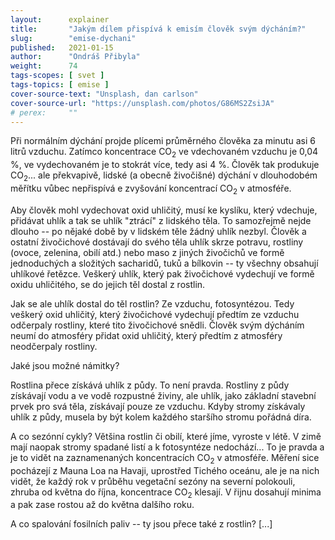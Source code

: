 ```yaml
---
layout:      explainer
title:       "Jakým dílem přispívá k emisím člověk svým dýcháním?"
slug:        "emise-dychani"
published:   2021-01-15
author:      "Ondráš Přibyla"
weight:      74
tags-scopes: [ svet ]
tags-topics: [ emise ]
cover-source-text: "Unsplash, dan carlson"
cover-source-url: "https://unsplash.com/photos/G86MS2ZsiJA"
# perex:     ""
---
```


Při normálním dýchání projde plícemi průměrného člověka za minutu asi 6 litrů vzduchu. Zatímco koncentrace CO<sub>2</sub> ve vdechovaném vzduchu je 0,04 %, ve vydechovaném je to stokrát více, tedy asi 4 %. Člověk tak produkuje CO<sub>2</sub>... ale překvapivě, lidské (a obecně živočišné) dýchání v dlouhodobém měřítku vůbec nepřispívá e zvyšování koncentrací CO<sub>2</sub> v atmosféře.

Aby člověk mohl vydechovat oxid uhličitý, musí ke kyslíku, který vdechuje, přidávat uhlík a tak se uhlík "ztrácí" z lidského těla. To samozřejmě nejde dlouho -- po nějaké době by v lidském těle žádný uhlík nezbyl. Člověk a ostatní živočichové dostávají do svého těla uhlík skrze potravu, rostliny (ovoce, zelenina, obilí atd.) nebo maso z jiných živočichů  ve formě jednoduchých a složitých sacharidů, tuků a bílkovin -- ty všechny obsahují uhlíkové řetězce. Veškerý uhlík, který pak živočichové vydechují ve formě oxidu uhličitého, se do jejich těl dostal z rostlin.

Jak se ale uhlík dostal do těl rostlin? Ze vzduchu, fotosyntézou. Tedy veškerý oxid uhličitý, který živočichové vydechují předtím ze vzduchu odčerpaly rostliny, které tito živočichové snědli. Člověk svým dýcháním neumí do atmosféry přidat oxid uhličitý, který předtím z atmosféry neodčerpaly rostliny.

Jaké jsou možné námitky?

Rostlina přece získává uhlík z půdy. To není pravda. Rostliny z půdy získávají vodu a ve vodě rozpustné živiny, ale uhlík, jako základní stavební prvek pro svá těla, získávají pouze ze vzduchu. Kdyby stromy získávaly uhlík z půdy, musela by být kolem každého staršího stromu pořádná díra.

A co sezónní cykly? Většina rostlin či obilí, které jíme, vyroste v létě. V zimě mají naopak stromy spadané listí a k fotosyntéze nedochází... To je pravda a je to vidět na zaznamenaných koncentracích CO<sub>2</sub> v atmosféře. Měření sice pocházejí z Mauna Loa na Havaji, uprostřed Tichého oceánu, ale je na nich vidět, že každý rok v průběhu vegetační sezóny na severní polokouli, zhruba od května do října, koncentrace CO<sub>2</sub> klesají. V řijnu dosahují minima a pak zase rostou až do května dalšího roku.

A co spalování fosilních paliv -- ty jsou přece také z rostlin? [...]
